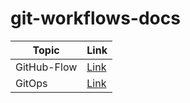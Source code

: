 # git-workflows-docs

| Topic       | Link                          |
| ----------- | ----------------------------- |
| GitHub-Flow | [Link](./docs/github_flow.md) |
| GitOps      | [Link](./docs/GitOps.md)      |